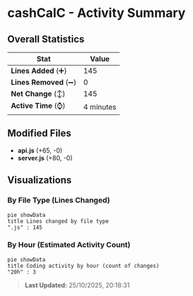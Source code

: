 # cashCalC - Activity Summary 

## Overall Statistics

| Stat                   | Value                                                             |
| ---------------------- | ----------------------------------------------------------------- |
| **Lines Added** (➕)   | 145                                          |
| **Lines Removed** (➖) | 0                                        |
| **Net Change** (↕)    | 145                |
| **Active Time** (⌚)   | 4 minutes |


## Modified Files
- **api.js** (+65, -0)
- **server.js** (+80, -0)

## Visualizations

### By File Type (Lines Changed)

```mermaid
pie showData
title Lines changed by file type
".js" : 145
```

### By Hour (Estimated Activity Count)

```mermaid
pie showData
title Coding activity by hour (count of changes)
"20h" : 3
```


> **Last Updated:** 25/10/2025, 20:18:31